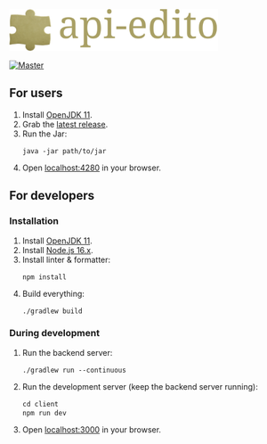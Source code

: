 <img src="img/logo_with_text.svg" alt="logo" height="75">

[![Master](https://github.com/lars-reimann/api-editor/actions/workflows/master.yml/badge.svg?branch=master)](https://github.com/lars-reimann/api-editor/actions/workflows/master.yml)

## For users

1. Install [OpenJDK 11](https://adoptopenjdk.net/).
2. Grab the [latest release](https://github.com/lars-reimann/api-editor/releases).
3. Run the Jar:
    ```shell
    java -jar path/to/jar
    ```
4. Open [localhost:4280](http://localhost:4280) in your browser.

## For developers

### Installation

1. Install [OpenJDK 11](https://adoptopenjdk.net/).
2. Install [Node.js 16.x](https://nodejs.org/en/).
3. Install linter & formatter:
    ```shell
    npm install
    ```
4. Build everything:
    ```shell
    ./gradlew build
    ```

### During development

1. Run the backend server:
    ```shell
    ./gradlew run --continuous
    ```
2. Run the development server (keep the backend server running):
    ```shell
    cd client
    npm run dev
    ```
3. Open [localhost:3000](http://localhost:3000) in your browser.
